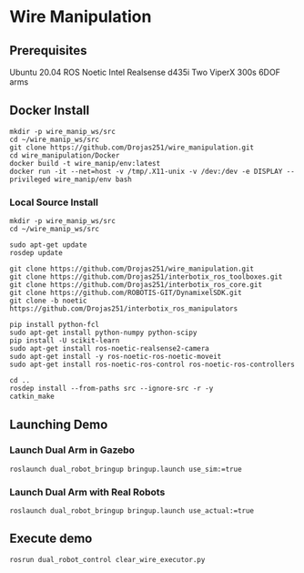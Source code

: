 # Wire Manipulation

## Prerequisites
Ubuntu 20.04
ROS Noetic
Intel Realsense d435i
Two ViperX 300s 6DOF arms

## Docker Install
```
mkdir -p wire_manip_ws/src
cd ~/wire_manip_ws/src
git clone https://github.com/Drojas251/wire_manipulation.git
cd wire_manipulation/Docker
docker build -t wire_manip/env:latest
docker run -it --net=host -v /tmp/.X11-unix -v /dev:/dev -e DISPLAY --privileged wire_manip/env bash

```
### Local Source Install
```
mkdir -p wire_manip_ws/src
cd ~/wire_manip_ws/src

sudo apt-get update
rosdep update

git clone https://github.com/Drojas251/wire_manipulation.git
git clone https://github.com/Drojas251/interbotix_ros_toolboxes.git
git clone https://github.com/Drojas251/interbotix_ros_core.git
git clone https://github.com/ROBOTIS-GIT/DynamixelSDK.git
git clone -b noetic https://github.com/Drojas251/interbotix_ros_manipulators

pip install python-fcl
sudo apt-get install python-numpy python-scipy
pip install -U scikit-learn
sudo apt-get install ros-noetic-realsense2-camera
sudo apt-get install -y ros-noetic-ros-noetic-moveit
sudo apt-get install ros-noetic-ros-control ros-noetic-ros-controllers

cd ..
rosdep install --from-paths src --ignore-src -r -y
catkin_make

```


## Launching Demo

### Launch Dual Arm in Gazebo

```
roslaunch dual_robot_bringup bringup.launch use_sim:=true
```

### Launch Dual Arm with Real Robots

```
roslaunch dual_robot_bringup bringup.launch use_actual:=true
```

## Execute demo
```
rosrun dual_robot_control clear_wire_executor.py
```
